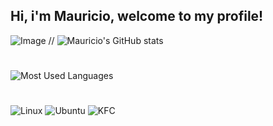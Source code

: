 ## Hi, i'm Mauricio, welcome to my profile!

![Image](https://github.com/user-attachments/assets/e97d08fb-64a1-4d09-835a-c53b0a53cd7c)
//
![Mauricio's GitHub stats](https://github-readme-stats.vercel.app/api?username=mautaques&theme=aura)
#
![Most Used Languages](https://github-readme-stats.vercel.app/api/top-langs/?username=mautaques&theme=blue-green)
#
![Linux](https://img.shields.io/badge/Linux-FCC624?style=for-the-badge&logo=linux&logoColor=black) ![Ubuntu](https://img.shields.io/badge/Ubuntu-E95420?style=for-the-badge&logo=ubuntu&logoColor=white) ![KFC](https://img.shields.io/badge/KFC-F40027?style=for-the-badge&logo=kfc&logoColor=white)

